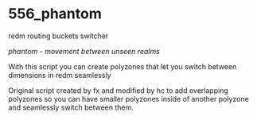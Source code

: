 # 556_phantom
redm routing buckets switcher

*phantom - movement between unseen realms*

With this script you can create polyzones that let you switch between dimensions in redm seamlessly

Original script created by fx and modified by hc to add overlapping polyzones so you can have smaller polyzones inside of another polyzone and seamlessly switch between them.
